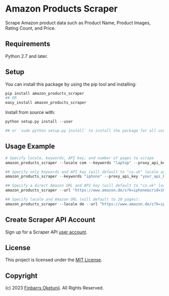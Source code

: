 # Amazon Products Scraper

Scrape Amazon product data such as Product Name, Product Images, Rating Count, and Price.

## Requirements

Python 2.7 and later.

## Setup

You can install this package by using the pip tool and installing:

```python
pip install amazon_products_scraper
## OR
easy_install amazon_products_scraper
```

Install from source with:

```python
python setup.py install --user

## or `sudo python setup.py install` to install the package for all users
```

## Usage Example

```python
# Specify locale, keywords, API key, and number of pages to scrape
amazon_products_scraper --locale com --keywords "laptop" --proxy_api_key "your_api_key" --pages 10

## Specify only keywords and API key (will default to "co.uk" locale and 20 pages):
amazon_products_scraper --keywords "iphone" --proxy_api_key "your_api_key"

## Specify a direct Amazon URL and API key (will default to "co.uk" locale and 20 pages):
amazon_products_scraper --url "https://www.amazon.de/s?k=iphone&crid=1OHYY6U6OGCK5&sprefix=ipho%2Caps%2C335&ref=nb_sb_noss_2" --proxy_api_key "your_api_key"

## Specify locale and Amazon URL (will default to 20 pages):
amazon_products_scraper --locale de --url "https://www.amazon.de/s?k=iphone&crid=1OHYY6U6OGCK5&sprefix=ipho%2Caps%2C335&ref=nb_sb_noss_2" --proxy_api_key "your_api_key"
```

## Create Scraper API Account

Sign up for a Scraper API [user account](https://www.scraperapi.com/?fp_ref=finbarrs11).


## License

This project is licensed under the [MIT License](./LICENSE).


## Copyright

(c) 2023 [Finbarrs Oketunji](https://finbarrs.eu). All Rights Reserved.
